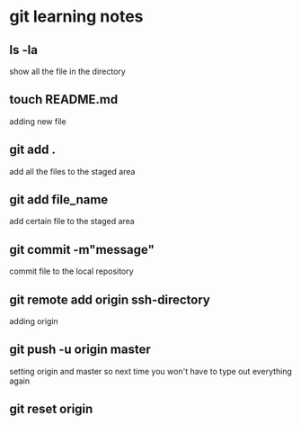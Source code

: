 # git learning notes

## ls -la  
show all the file in the directory

## touch README.md    
adding new file

## git add .    
add all the files to the staged area

## git add file_name    
add certain file to the staged area

## git commit -m"message"  
commit file to the local repository

## git remote add origin ssh-directory    
adding origin

## git push -u origin master
setting origin and master so next time you won't have to type out everything again

## git reset origin
